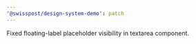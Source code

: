 ```yaml
---
'@swisspost/design-system-demo': patch
---
```


Fixed floating-label placeholder visibility in textarea component.
